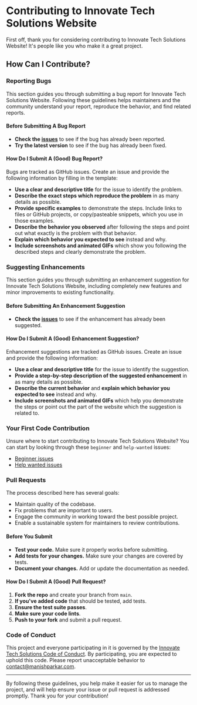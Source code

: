 # Contributing to Innovate Tech Solutions Website

First off, thank you for considering contributing to Innovate Tech Solutions Website! It's people like you who make it a great project.

## How Can I Contribute?

### Reporting Bugs

This section guides you through submitting a bug report for Innovate Tech Solutions Website. Following these guidelines helps maintainers and the community understand your report, reproduce the behavior, and find related reports.

#### Before Submitting A Bug Report

- **Check the [issues](https://github.com/your-username/InnovateTechSolutions-Website/issues)** to see if the bug has already been reported.
- **Try the latest version** to see if the bug has already been fixed.

#### How Do I Submit A (Good) Bug Report?

Bugs are tracked as GitHub issues. Create an issue and provide the following information by filling in the template:

- **Use a clear and descriptive title** for the issue to identify the problem.
- **Describe the exact steps which reproduce the problem** in as many details as possible.
- **Provide specific examples** to demonstrate the steps. Include links to files or GitHub projects, or copy/pasteable snippets, which you use in those examples.
- **Describe the behavior you observed** after following the steps and point out what exactly is the problem with that behavior.
- **Explain which behavior you expected to see** instead and why.
- **Include screenshots and animated GIFs** which show you following the described steps and clearly demonstrate the problem.

### Suggesting Enhancements

This section guides you through submitting an enhancement suggestion for Innovate Tech Solutions Website, including completely new features and minor improvements to existing functionality.

#### Before Submitting An Enhancement Suggestion

- **Check the [issues](https://github.com/your-username/InnovateTechSolutions-Website/issues)** to see if the enhancement has already been suggested.

#### How Do I Submit A (Good) Enhancement Suggestion?

Enhancement suggestions are tracked as GitHub issues. Create an issue and provide the following information:

- **Use a clear and descriptive title** for the issue to identify the suggestion.
- **Provide a step-by-step description of the suggested enhancement** in as many details as possible.
- **Describe the current behavior** and **explain which behavior you expected to see** instead and why.
- **Include screenshots and animated GIFs** which help you demonstrate the steps or point out the part of the website which the suggestion is related to.

### Your First Code Contribution

Unsure where to start contributing to Innovate Tech Solutions Website? You can start by looking through these `beginner` and `help-wanted` issues:

- [Beginner issues](https://github.com/your-username/InnovateTechSolutions-Website/issues?q=is%3Aopen+is%3Aissue+label%3Abeginner)
- [Help wanted issues](https://github.com/your-username/InnovateTechSolutions-Website/issues?q=is%3Aopen+is%3Aissue+label%3A"help+wanted")

### Pull Requests

The process described here has several goals:

- Maintain quality of the codebase.
- Fix problems that are important to users.
- Engage the community in working toward the best possible project.
- Enable a sustainable system for maintainers to review contributions.

#### Before You Submit

- **Test your code.** Make sure it properly works before submitting.
- **Add tests for your changes.** Make sure your changes are covered by tests.
- **Document your changes.** Add or update the documentation as needed.

#### How Do I Submit A (Good) Pull Request?

1. **Fork the repo** and create your branch from `main`.
2. **If you've added code** that should be tested, add tests.
3. **Ensure the test suite passes**.
4. **Make sure your code lints**.
5. **Push to your fork** and submit a pull request.

### Code of Conduct

This project and everyone participating in it is governed by the [Innovate Tech Solutions Code of Conduct](code_of_conduct.md). By participating, you are expected to uphold this code. Please report unacceptable behavior to [contact@manishparkar.com](mailto:contact@manishparkar.com).

---

By following these guidelines, you help make it easier for us to manage the project, and will help ensure your issue or pull request is addressed promptly. Thank you for your contribution!
